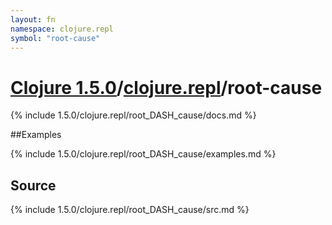 ```yaml
---
layout: fn
namespace: clojure.repl
symbol: "root-cause"
---
```


# [Clojure 1.5.0](../../)/[clojure.repl](../)/root-cause

{% include 1.5.0/clojure.repl/root_DASH_cause/docs.md %}

##Examples

{% include 1.5.0/clojure.repl/root_DASH_cause/examples.md %}
## Source
{% include 1.5.0/clojure.repl/root_DASH_cause/src.md %}

